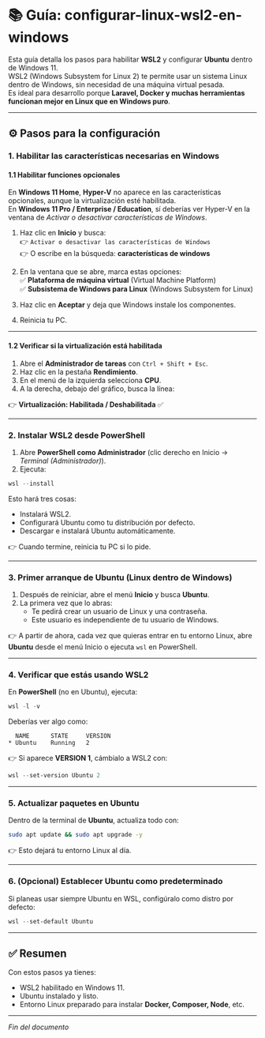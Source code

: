 # 📚 Guía: configurar-linux-wsl2-en-windows

Esta guía detalla los pasos para habilitar **WSL2** y configurar **Ubuntu** dentro de Windows 11.  
WSL2 (Windows Subsystem for Linux 2) te permite usar un sistema Linux dentro de Windows, sin necesidad de una máquina virtual pesada.  
Es ideal para desarrollo porque **Laravel, Docker y muchas herramientas funcionan mejor en Linux que en Windows puro**.

---

## ⚙️ Pasos para la configuración

### 1. Habilitar las características necesarias en Windows

#### 1.1 Habilitar funciones opcionales

En **Windows 11 Home**, **Hyper-V** no aparece en las características opcionales, aunque la virtualización esté habilitada.  
En **Windows 11 Pro / Enterprise / Education**, sí deberías ver Hyper-V en la ventana de *Activar o desactivar características de Windows*.

1. Haz clic en **Inicio** y busca:  
   👉 `Activar o desactivar las características de Windows`  
   👉 O escribe en la búsqueda: **características de windows**

2. En la ventana que se abre, marca estas opciones:  
   ✅ **Plataforma de máquina virtual** (Virtual Machine Platform)  
   ✅ **Subsistema de Windows para Linux** (Windows Subsystem for Linux)

3. Haz clic en **Aceptar** y deja que Windows instale los componentes.  

4. Reinicia tu PC.

---

#### 1.2 Verificar si la virtualización está habilitada

1. Abre el **Administrador de tareas** con `Ctrl + Shift + Esc`.  
2. Haz clic en la pestaña **Rendimiento**.  
3. En el menú de la izquierda selecciona **CPU**.  
4. A la derecha, debajo del gráfico, busca la línea:  

👉 **Virtualización: Habilitada / Deshabilitada** ✅  

---

### 2. Instalar WSL2 desde PowerShell

1. Abre **PowerShell como Administrador** (clic derecho en Inicio → *Terminal (Administrador)*).  
2. Ejecuta:  

```powershell
wsl --install
```

Esto hará tres cosas:  
- Instalará WSL2.  
- Configurará Ubuntu como tu distribución por defecto.  
- Descargar e instalará Ubuntu automáticamente.  

👉 Cuando termine, reinicia tu PC si lo pide.

---

### 3. Primer arranque de Ubuntu (Linux dentro de Windows)

1. Después de reiniciar, abre el menú **Inicio** y busca **Ubuntu**.  
2. La primera vez que lo abras:  
   - Te pedirá crear un usuario de Linux y una contraseña.  
   - Este usuario es independiente de tu usuario de Windows.  

👉 A partir de ahora, cada vez que quieras entrar en tu entorno Linux, abre **Ubuntu** desde el menú Inicio o ejecuta `wsl` en PowerShell.

---

### 4. Verificar que estás usando WSL2

En **PowerShell** (no en Ubuntu), ejecuta:  

```powershell
wsl -l -v
```

Deberías ver algo como:  

```
  NAME      STATE     VERSION
* Ubuntu    Running   2
```

👉 Si aparece **VERSION 1**, cámbialo a WSL2 con:  

```powershell
wsl --set-version Ubuntu 2
```

---

### 5. Actualizar paquetes en Ubuntu

Dentro de la terminal de **Ubuntu**, actualiza todo con:  

```bash
sudo apt update && sudo apt upgrade -y
```

👉 Esto dejará tu entorno Linux al día.

---

### 6. (Opcional) Establecer Ubuntu como predeterminado

Si planeas usar siempre Ubuntu en WSL, configúralo como distro por defecto:  

```powershell
wsl --set-default Ubuntu
```

---

## ✅ Resumen

Con estos pasos ya tienes:  

- WSL2 habilitado en Windows 11.  
- Ubuntu instalado y listo.  
- Entorno Linux preparado para instalar **Docker, Composer, Node**, etc.  

---

*Fin del documento*
